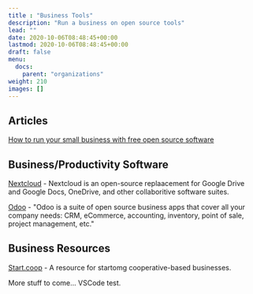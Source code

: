 ```yaml
---
title : "Business Tools"
description: "Run a business on open source tools"
lead: ""
date: 2020-10-06T08:48:45+00:00
lastmod: 2020-10-06T08:48:45+00:00
draft: false
menu:
  docs:
    parent: "organizations"
weight: 210
images: []
---
```



## Articles

[How to run your small business with free open source software](https://www.cio.com/article/288547/open-source-tools-how-to-run-your-small-business-with-free-open-source-software.html)

## Business/Productivity Software

[Nextcloud](https://nextcloud.com) - Nextcloud is an open-source replaacement for Google Drive and Google Docs, OneDrive, and other collaboritive software suites.

[Odoo](https://www.odoo.com) - "Odoo is a suite of open source business apps that cover all your company needs: CRM, eCommerce, accounting, inventory, point of sale, project management, etc."

## Business Resources

[Start.coop](https://www.start.coop) - A resource for startomg cooperative-based businesses.


More stuff to come...
VSCode test.
